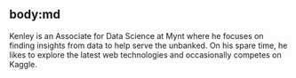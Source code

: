 body:md
-----
Kenley is an Associate for Data Science at Mynt where he focuses on finding insights from data to help serve the unbanked. On his spare time, he likes to explore the latest web technologies and occasionally competes on Kaggle.